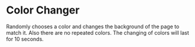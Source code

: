 # Color Changer

Randomly chooses a color and changes the background of the page to match it.  Also there are no repeated colors.  The changing of colors will last for 10 seconds.
